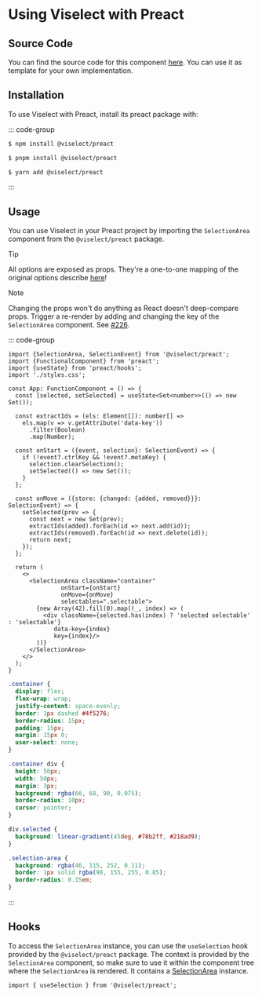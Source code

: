 # Using Viselect with Preact

<!--@include: ../../parts/custom-integration-note.md-->

## Source Code

You can find the source code for this component [here](https://github.com/simonwep/viselect/blob/master/packages/preact/src/SelectionArea.tsx).
You can use it as template for your own implementation.

## Installation

To use Viselect with Preact, install its preact package with:

::: code-group

```sh [npm]
$ npm install @viselect/preact
```

```sh [pnpm]
$ pnpm install @viselect/preact
```

```sh [yarn]
$ yarn add @viselect/preact
```

:::

## Usage

You can use Viselect in your Preact project by importing the `SelectionArea` component from the `@viselect/preact` package.

> [!TIP]
> All options are exposed as props.
> They're a one-to-one mapping of the original options describe [here](../api-reference.md#selectionoptions)!

> [!NOTE]
> Changing the props won't do anything as React doesn't deep-compare props.
> Trigger a re-render by adding and changing the key of the `SelectionArea` component.
> See [#226](https://github.com/simonwep/viselect/issues/226).

::: code-group

```tsx [App.tsx]
import {SelectionArea, SelectionEvent} from '@viselect/preact';
import {FunctionalComponent} from 'preact';
import {useState} from 'preact/hooks';
import './styles.css';

const App: FunctionComponent = () => {
  const [selected, setSelected] = useState<Set<number>>(() => new Set());

  const extractIds = (els: Element[]): number[] =>
    els.map(v => v.getAttribute('data-key'))
      .filter(Boolean)
      .map(Number);

  const onStart = ({event, selection}: SelectionEvent) => {
    if (!event?.ctrlKey && !event?.metaKey) {
      selection.clearSelection();
      setSelected(() => new Set());
    }
  };

  const onMove = ({store: {changed: {added, removed}}}: SelectionEvent) => {
    setSelected(prev => {
      const next = new Set(prev);
      extractIds(added).forEach(id => next.add(id));
      extractIds(removed).forEach(id => next.delete(id));
      return next;
    });
  };

  return (
    <>
      <SelectionArea className="container"
               onStart={onStart}
               onMove={onMove}
               selectables=".selectable">
        {new Array(42).fill(0).map((_, index) => (
          <div className={selected.has(index) ? 'selected selectable' : 'selectable'}
             data-key={index}
             key={index}/>
        ))}
      </SelectionArea>
    </>
  );
}
```

```css [styles.css]
.container {
  display: flex;
  flex-wrap: wrap;
  justify-content: space-evenly;
  border: 1px dashed #4f5276;
  border-radius: 15px;
  padding: 15px;
  margin: 15px 0;
  user-select: none;
}

.container div {
  height: 50px;
  width: 50px;
  margin: 3px;
  background: rgba(66, 68, 90, 0.075);
  border-radius: 10px;
  cursor: pointer;
}

div.selected {
  background: linear-gradient(45deg, #78b2ff, #218ad9);
}

.selection-area {
  background: rgba(46, 115, 252, 0.11);
  border: 1px solid rgba(98, 155, 255, 0.85);
  border-radius: 0.15em;
}
```

:::

## Hooks

To access the `SelectionArea` instance, you can use the `useSelection` hook provided by the `@viselect/preact` package.
The context is provided by the `SelectionArea` component, so make sure to use it within the component tree where the `SelectionArea` is rendered.
It contains a [SelectionArea](../api-reference.md) instance.

```tsx
import { useSelection } from '@viselect/preact';
```

